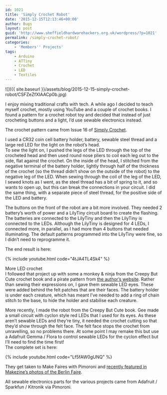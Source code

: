```yaml
---
id: 1021
title: 'Simply Crochet Robot'
date: '2015-12-15T12:13:46+00:00'
author: Bugs
layout: post
guid: 'http://www.sheffieldhardwarehackers.org.uk/wordpress/?p=1021'
permalink: /simply-crochet-robot/
categories:
    - 'Members'' Projects'
tags:
    - Arduino
    - ATTiny
    - Crochet
    - LED
    - Textiles
---
```


![]({{ site.baseurl }}/assets/blog/2015-12-15-simply-crochet-robot/CSFZeZfXIAACp0b.jpg)

I enjoy mixing traditional crafts with tech. A while ago I decided to teach myself crochet, mostly using YouTube and a couple of crochet books. I found a pattern for a crochet robot toy and decided that instead of just crocheting buttons and a light, I’d use sewable electronics instead.

The crochet pattern came from Issue 16 of [Simply Crochet](http://www.simplycrochetmag.co.uk/2014/03/06/issue-16-is-on-sale-now/).

I used a CR32 coin cell battery holder, battery, sewable steel thread and a large red LED for the light on the robot’s head.  
To sew the light on, I pushed the legs of the LED through the top of the crocheted head and then used round nose pliers to coil each leg out to the side, flat against the crochet. On the inside of the head, I stitched from the negative terminal of the battery holder, lightly through half of the thickness of the crochet (so the thread didn’t show on the outside of the robot) to the negative leg of the LED. When sewing through the coil of the leg of the LED, I sewed knots as I went, as the steel thread has a bit of spring to it, and so wants to open up, but this can break the connections in your circuit. I did the same thing, with a separate piece of steel thread, for the positive side of the LED and battery.

The buttons on the front of the robot are a bit more involved. They needed 2 battery’s worth of power and a LilyTiny circuit board to create the flashing. The batteries are connected to the LilyTiny and then the LilyTiny is connected to the LEDs. Although the LilyTiny is designed for 4 LEDs, I connected more, in parallel, as I had more than 4 buttons that needed illuminating. The default patterns programmed into the LilyTiny were fine, so I didn’t need to reprogramme it.

The end result is here:

{% include youtube.html code="4tJA4TL4Sk4" %}

More LED crochet  
I followed that project up with some a monkey &amp; ninja from the Creepy But Cute crochet book and a pirate pattern from [the author’s website](http://needlenoodles.com/home/node/118). Rather than sewing their expressions on, I gave them sewable LED eyes. These were added behind the felt patches that are their faces. The battery holder is under each creature, which has meant I’ve needed to add a ring of chain stitch to the base, to hide the holder and stabilise each creature.

More recently, I made the robot from the Creepy But Cute book. Gee made a small circuit with cyclon style red LEDs that I used for its eyes. As these aren’t sewable LEDs and they’re tiny, it needed the crochet cutting so that they’d show through the felt face. The felt face stops the crochet from unravelling, so no problems there. At some point I may remake this but use a Adafruit Gemma / Flora to control sewable LEDs for the cyclon effect but I’ll need to find the time first!  
The complete set is here:

{% include youtube.html code="Lf5fAW0gUNQ" %}

They get taken to Make Faires with Pimoroni and [recently featured in Makezine’s photos of the Berlin Faire](http://makezine.com/2015/10/05/first-maker-faire-berlin-doesnt-miss-beat/#jp-carousel-495379).

All sewable electronics parts for the various projects came from Adafruit / Sparkfun / Kitronik via Pimoroni.